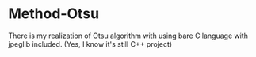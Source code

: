 # Method-Otsu
There is my realization of Otsu algorithm with using bare C language with jpeglib included. (Yes, I know it's still C++ project)
